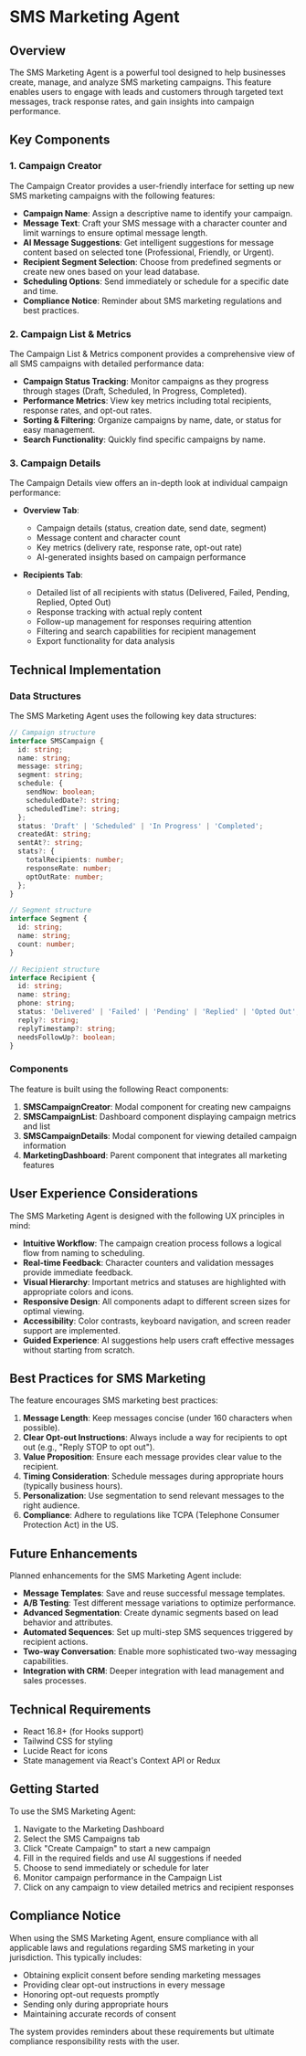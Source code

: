 # SMS Marketing Agent

## Overview

The SMS Marketing Agent is a powerful tool designed to help businesses create, manage, and analyze SMS marketing campaigns. This feature enables users to engage with leads and customers through targeted text messages, track response rates, and gain insights into campaign performance.

## Key Components

### 1. Campaign Creator

The Campaign Creator provides a user-friendly interface for setting up new SMS marketing campaigns with the following features:

- **Campaign Name**: Assign a descriptive name to identify your campaign.
- **Message Text**: Craft your SMS message with a character counter and limit warnings to ensure optimal message length.
- **AI Message Suggestions**: Get intelligent suggestions for message content based on selected tone (Professional, Friendly, or Urgent).
- **Recipient Segment Selection**: Choose from predefined segments or create new ones based on your lead database.
- **Scheduling Options**: Send immediately or schedule for a specific date and time.
- **Compliance Notice**: Reminder about SMS marketing regulations and best practices.

### 2. Campaign List & Metrics

The Campaign List & Metrics component provides a comprehensive view of all SMS campaigns with detailed performance data:

- **Campaign Status Tracking**: Monitor campaigns as they progress through stages (Draft, Scheduled, In Progress, Completed).
- **Performance Metrics**: View key metrics including total recipients, response rates, and opt-out rates.
- **Sorting & Filtering**: Organize campaigns by name, date, or status for easy management.
- **Search Functionality**: Quickly find specific campaigns by name.

### 3. Campaign Details

The Campaign Details view offers an in-depth look at individual campaign performance:

- **Overview Tab**: 
  - Campaign details (status, creation date, send date, segment)
  - Message content and character count
  - Key metrics (delivery rate, response rate, opt-out rate)
  - AI-generated insights based on campaign performance

- **Recipients Tab**:
  - Detailed list of all recipients with status (Delivered, Failed, Pending, Replied, Opted Out)
  - Response tracking with actual reply content
  - Follow-up management for responses requiring attention
  - Filtering and search capabilities for recipient management
  - Export functionality for data analysis

## Technical Implementation

### Data Structures

The SMS Marketing Agent uses the following key data structures:

```typescript
// Campaign structure
interface SMSCampaign {
  id: string;
  name: string;
  message: string;
  segment: string;
  schedule: {
    sendNow: boolean;
    scheduledDate?: string;
    scheduledTime?: string;
  };
  status: 'Draft' | 'Scheduled' | 'In Progress' | 'Completed';
  createdAt: string;
  sentAt?: string;
  stats?: {
    totalRecipients: number;
    responseRate: number;
    optOutRate: number;
  };
}

// Segment structure
interface Segment {
  id: string;
  name: string;
  count: number;
}

// Recipient structure
interface Recipient {
  id: string;
  name: string;
  phone: string;
  status: 'Delivered' | 'Failed' | 'Pending' | 'Replied' | 'Opted Out';
  reply?: string;
  replyTimestamp?: string;
  needsFollowUp?: boolean;
}
```

### Components

The feature is built using the following React components:

1. **SMSCampaignCreator**: Modal component for creating new campaigns
2. **SMSCampaignList**: Dashboard component displaying campaign metrics and list
3. **SMSCampaignDetails**: Modal component for viewing detailed campaign information
4. **MarketingDashboard**: Parent component that integrates all marketing features

## User Experience Considerations

The SMS Marketing Agent is designed with the following UX principles in mind:

- **Intuitive Workflow**: The campaign creation process follows a logical flow from naming to scheduling.
- **Real-time Feedback**: Character counters and validation messages provide immediate feedback.
- **Visual Hierarchy**: Important metrics and statuses are highlighted with appropriate colors and icons.
- **Responsive Design**: All components adapt to different screen sizes for optimal viewing.
- **Accessibility**: Color contrasts, keyboard navigation, and screen reader support are implemented.
- **Guided Experience**: AI suggestions help users craft effective messages without starting from scratch.

## Best Practices for SMS Marketing

The feature encourages SMS marketing best practices:

1. **Message Length**: Keep messages concise (under 160 characters when possible).
2. **Clear Opt-out Instructions**: Always include a way for recipients to opt out (e.g., "Reply STOP to opt out").
3. **Value Proposition**: Ensure each message provides clear value to the recipient.
4. **Timing Consideration**: Schedule messages during appropriate hours (typically business hours).
5. **Personalization**: Use segmentation to send relevant messages to the right audience.
6. **Compliance**: Adhere to regulations like TCPA (Telephone Consumer Protection Act) in the US.

## Future Enhancements

Planned enhancements for the SMS Marketing Agent include:

- **Message Templates**: Save and reuse successful message templates.
- **A/B Testing**: Test different message variations to optimize performance.
- **Advanced Segmentation**: Create dynamic segments based on lead behavior and attributes.
- **Automated Sequences**: Set up multi-step SMS sequences triggered by recipient actions.
- **Two-way Conversation**: Enable more sophisticated two-way messaging capabilities.
- **Integration with CRM**: Deeper integration with lead management and sales processes.

## Technical Requirements

- React 16.8+ (for Hooks support)
- Tailwind CSS for styling
- Lucide React for icons
- State management via React's Context API or Redux

## Getting Started

To use the SMS Marketing Agent:

1. Navigate to the Marketing Dashboard
2. Select the SMS Campaigns tab
3. Click "Create Campaign" to start a new campaign
4. Fill in the required fields and use AI suggestions if needed
5. Choose to send immediately or schedule for later
6. Monitor campaign performance in the Campaign List
7. Click on any campaign to view detailed metrics and recipient responses

## Compliance Notice

When using the SMS Marketing Agent, ensure compliance with all applicable laws and regulations regarding SMS marketing in your jurisdiction. This typically includes:

- Obtaining explicit consent before sending marketing messages
- Providing clear opt-out instructions in every message
- Honoring opt-out requests promptly
- Sending only during appropriate hours
- Maintaining accurate records of consent

The system provides reminders about these requirements but ultimate compliance responsibility rests with the user. 